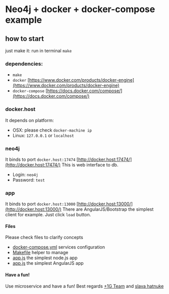 # Neo4j + docker + docker-compose example

## how to start
just make it: run in terminal `make`

### dependencies:
- `make`
- `docker` [https://www.docker.com/products/docker-engine](https://www.docker.com/products/docker-engine)
- `docker-compose` [https://docs.docker.com/compose/](https://docs.docker.com/compose/)

### docker.host
It depends on platform:
- OSX: please check `docker-machine ip`
- Linux: `127.0.0.1` or `localhost`

### neo4j
It binds to port `docker.host:17474` [http://docker.host:17474/](http://docker.host:17474/) This is web interface to db.
- Login: `neo4j`
- Password: `test`

### app
It binds to port `docker.host:13000` [http://docker.host:13000/](http://docker.host:13000/)
There are AngularJS/Bootstrap the simplest client for example. Just click `load` button.

#### Files
Please check files to clarify concepts
- [docker-compose.yml](docker-compose.yml) services configuration
- [Makefile](Makefile) helper to manage 
- [app.js](./app/app.js) the simplest node.js app
- [app.js](./app/view/index.html) the simplest AngularJS app

#### Have a fun! 
Use microservice and have a fun!
Best regards [+1G Team](http://plus1generation.com/) and [slava hatnuke](https://ua.linkedin.com/in/slavahatnuke)
